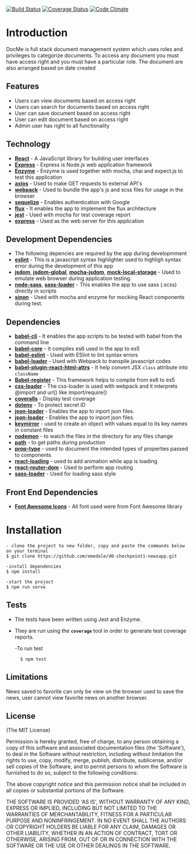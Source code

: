 [![Build Status](https://travis-ci.org/omedale/DOCME-CP2.svg?branch=chore%2Fincrease-coverage)](https://travis-ci.org/omedale/DOCME-CP2)
[![Coverage Status](https://coveralls.io/repos/github/omedale/DOCME-CP2/badge.svg?branch=chore%2Fincrease-coverage)](https://coveralls.io/github/omedale/DOCME-CP2?branch=chore%2Ffix-heroku-build)
[![Code Climate](https://codeclimate.com/github/omedale/DOCME-CP2/badges/gpa.svg)](https://codeclimate.com/github/omedale/DOCME-CP2)

# Introduction
DocMe is full stack document management system which uses roles and privileges to categorize documents. To access any document you must have access right and you must have a particular role. The document are also arranged based on date created

## Features
<ul>
<li>Users can view documents based on access right</li>
<li>Users can search for documents based on access right</li>
<li>User can save document based on access right</li>
<li>User can edit document based on access right</li>
<li>Admin user has right to all functionality</li>
</ul>

## Technology

*  **[React](https://facebook.github.io/react/)** - A JavaScript library for building user interfaces
*  **[Express](https://expressjs.com/)** - Express is Node.js web application framework
*  **[Enzyme](https://www.npmjs.com/package/enzyme)** - Enzyme is used together with mocha, chai and expect.js to test this application
*  **[axios](https://www.npmjs.com/package/axios)** - Used to make GET requests to external API's
*  **[webpack](https://www.npmjs.com/package/react-router-dom)** - Used to bundle the app's js and scss files for usage in the browser
*  **[sequelize](https://www.npmjs.com/package/sequelize)** - Enables authentication with Google
*  **[flux](https://www.npmjs.com/package/flux)** - It enables the app to implement the flux architecture
  *  **[jest](https://www.google.com.ng/url?sa=t&rct=j&q=&esrc=s&source=web&cd=1&cad=rja&uact=8&ved=0ahUKEwj7kJqXk8rUAhXkLMAKHW2ICPwQFggkMAA&url=https%3A%2F%2Fwww.npmjs.com%2Fpackage%2Fjest&usg=AFQjCNG6mScpYVllIQqsYUFlECVccwfTwg&sig2=UGTyMGDHitKf0V22sgLKXA)** - Used with mocha for test coverage report
*  **[express](https://www.npmjs.com/package/express)** - Used as the web server for this application


## Development Dependencies
*  The following depencies are required by the app during developmment
  *  **[eslint](https://www.npmjs.com/package/eslint)** - This is a javascript syntax highlighter used to highligh syntax error during the development of this app
  *  **[jsdom](https://www.npmjs.com/package/jsdom)**, **[jsdom-global](https://www.npmjs.com/package/jsdom-global)**, **[mocha-jsdom](https://www.npmjs.com/package/mocha-jsdom)**, **[mock-local-storage](https://www.npmjs.com/package/mock-local-storage)** - Used to emulate web browser during application testing.
   *  **[node-sass](https://www.npmjs.com/package/node-sass)**, **[sass-loader](https://www.npmjs.com/package/sass-loader)** - This enables the app to use sass (.scss) directly in scripts
  *  **[sinon](https://www.npmjs.com/package/sinon)** - Used with mocha and enzyme for mocking React components during test.


  ## Dependencies

*  **[babel-cli](https://www.npmjs.com/package/babel-cli)** - It enables the app scripts to be tested with babel from the command line
*  **[babel-core](https://www.npmjs.com/package/babel-core)** - It compiles es6 used in the app to es5
*  **[babel-eslint](https://www.npmjs.com/package/babel-eslint)** - Used with ESlint to lint syntax errors
*  **[babel-loader](https://www.npmjs.com/package/babel-loader)** - Used with Webpack to transpile javascript codes
*  **[babel-plugin-react-html-attrs](https://www.npmjs.com/package/babel-plugin-react-html-attrs)** - It help convert JSX `class` attribute into `className` 
*  **[Babel-register](https://www.npmjs.com/package/babel-register)** - This framework helps to compile from es6 to es5
*  **[css-loader](https://www.npmjs.com/package/css-loader)** - The  css-loader is used with webpack and it interprets @import and url() like import/require()
*  **[coveralls](https://www.npmjs.com/package/coveralls)** - Display test coverage
*  **[dotenv](https://www.npmjs.com/package/dotenv)** - To protect secret ID
*  **[json-loader](https://www.npmjs.com/package/json-loader)** - Enables the app to inport json files.
*  **[json-loader](https://www.npmjs.com/package/json-loader)** - Enables the app to inport json files.
* **[keymirror](https://www.npmjs.com/package/keymirror)** - used to create an object with values equal to its key names in constant files
* **[nodemon](https://www.npmjs.com/package/nodemon)** - to watch the files in the directory for any files change
* **[path](https://www.npmjs.com/package/nodemon)** - to get paths during production
* **[prop-type](https://www.npmjs.com/package/prop-types)** - used to document the intended types of properties passed to components
*  **[react-loading](https://www.npmjs.com/package/react-loading)** - used to add animation while app is loading
*  **[react-router-dom](https://www.npmjs.com/package/react-router-dom)** - Used to perform app routing
*  **[sass-loader](https://www.npmjs.com/package/sass-loader)** - Used for loading sass style

## Front End Dependencies
*  **[Font Awesome Icons](https://fontawesome.io/icons/)** - All font used were from Font Awesome library 



# Installation

    - clone the project to new folder, copy and paste the commands below on your terminal
    $ git clone https://github.com/omedale/d0-checkpoint1-newsapp.git

    -install dependencies
    $ npm install

    -start the project
    $ npm run serve


## Tests
*  The tests have been written using Jest and Enzyme.
*  They are run using the **`coverage`** tool in order to generate test coverage reports.

     -To run test

         $ npm test

## Limitations
News saved to favorite can only be view on the browser used to save the news, user cannot view favorite news on another browser.

## License

(The MIT License)

Permission is hereby granted, free of charge, to any person obtaining
a copy of this software and associated documentation files (the
'Software'), to deal in the Software without restriction, including
without limitation the rights to use, copy, modify, merge, publish,
distribute, sublicense, and/or sell copies of the Software, and to
permit persons to whom the Software is furnished to do so, subject to
the following conditions:

The above copyright notice and this permission notice shall be
included in all copies or substantial portions of the Software.

THE SOFTWARE IS PROVIDED 'AS IS', WITHOUT WARRANTY OF ANY KIND,
EXPRESS OR IMPLIED, INCLUDING BUT NOT LIMITED TO THE WARRANTIES OF
MERCHANTABILITY, FITNESS FOR A PARTICULAR PURPOSE AND NONINFRINGEMENT.
IN NO EVENT SHALL THE AUTHORS OR COPYRIGHT HOLDERS BE LIABLE FOR ANY
CLAIM, DAMAGES OR OTHER LIABILITY, WHETHER IN AN ACTION OF CONTRACT,
TORT OR OTHERWISE, ARISING FROM, OUT OF OR IN CONNECTION WITH THE
SOFTWARE OR THE USE OR OTHER DEALINGS IN THE SOFTWARE.